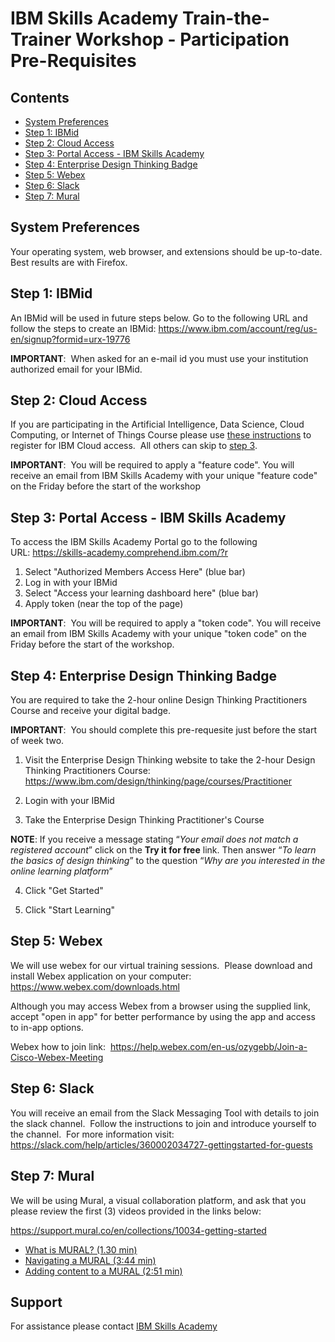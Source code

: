 # IBM Skills Academy Train-the-Trainer Workshop - Participation Pre-Requisites

## Contents
- [System Preferences](#system-preferences)
- [Step 1: IBMid](#step-1-ibmid)
- [Step 2: Cloud Access](#step-2-cloud-access)
- [Step 3: Portal Access - IBM Skills Academy](#step-3-portal-access---ibm-skills-academy)
- [Step 4: Enterprise Design Thinking Badge](#step-4-enterprise-design-thinking-badge)
- [Step 5: Webex](#step-5-webex)
- [Step 6: Slack](#step-6-slack)
- [Step 7: Mural](#step-7-mural)

## System Preferences
Your operating system, web browser, and extensions should be up-to-date.  Best results are with Firefox.
 
## Step 1: IBMid
An IBMid will be used in future steps below. Go to the following URL and follow the steps to create an IBMid: https://www.ibm.com/account/reg/us-en/signup?formid=urx-19776

**IMPORTANT**:  When asked for an e-mail id you must use your institution authorized email for your IBMid.
 
## Step 2: Cloud Access 
If you are participating in the Artificial Intelligence, Data Science, Cloud Computing, or Internet of Things Course please use [these instructions](https://ibm.biz/sacloud) to register for IBM Cloud access.  All others can skip to [step 3](#step-3-portal-access---ibm-skills-academy).

**IMPORTANT**:  You will be required to apply a "feature code". You will receive an email from IBM Skills Academy with your unique "feature code" on the Friday before the start of the workshop

## Step 3: Portal Access - IBM Skills Academy
To access the IBM Skills Academy Portal go to the following URL: https://skills-academy.comprehend.ibm.com/?r

1. Select "Authorized Members Access Here" (blue bar) 
2. Log in with your IBMid 
3. Select "Access your learning dashboard here" (blue bar)
4. Apply token (near the top of the page) 

**IMPORTANT**:  You will be required to apply a "token code". You will receive an email from IBM Skills Academy with your unique "token code" on the Friday before the start of the workshop.

## Step 4: Enterprise Design Thinking Badge
You are required to take the 2-hour online Design Thinking Practitioners Course and receive your digital badge.

**IMPORTANT**:  You should complete this pre-requesite just before the start of week two.

1. Visit the Enterprise Design Thinking website to take the 2-hour Design Thinking Practitioners Course: https://www.ibm.com/design/thinking/page/courses/Practitioner

2. Login with your IBMid

3. Take the Enterprise Design Thinking Practitioner's Course

**NOTE**: If you receive a message stating “_Your email does not match a registered account_” click on the **Try it for free** link. Then answer “_To learn the basics of design thinking_” to the question “_Why are you interested in the online learning platform_”

4. Click "Get Started"

5. Click "Start Learning"

## Step 5: Webex
We will use webex for our virtual training sessions.  Please download and install Webex application on your computer: https://www.webex.com/downloads.html

Although you may access Webex from a browser using the supplied link, accept "open in app" for better performance by using the app and access to in-app options.  

Webex how to join link: 
https://help.webex.com/en-us/ozygebb/Join-a-Cisco-Webex-Meeting

## Step 6: Slack
You will receive an email from the Slack Messaging Tool with details to join the slack channel.  Follow the instructions to join and introduce yourself to the channel.  For more information visit: https://slack.com/help/articles/360002034727-gettingstarted-for-guests

## Step 7: Mural
We will be using Mural, a visual collaboration platform, and ask that you please review the first (3) videos provided in the links below:

https://support.mural.co/en/collections/10034-getting-started

- [What is MURAL? (1.30 min)](https://youtu.be/mBFFpsy-RUo)
- [Navigating a MURAL (3:44 min)](https://youtu.be/uds8lsv-CEQ)
- [Adding content to a MURAL (2:51 min)](https://youtu.be/CmYaxcTzD6Y)

## Support
For assistance please contact [IBM Skills Academy](mailto:ibmsaus@us.ibm.com)